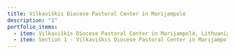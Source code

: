 ```yaml
---
title: Vilkaviškis Diocese Pastoral Center in Marijampolė
description: "1"
portfolio_items:
  - item: Vilkaviškis Diocese Pastoral Center in Marijampolė, Lithuania (interior)
  - item: Section 1 - Vilkaviškis Diocese Pastoral Center in Marijampolė, Lithuania
---
```

